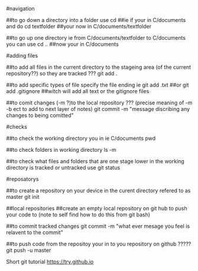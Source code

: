 #navigation

##to go down a directory into a folder use
        cd <folder name>
##ie if your in C/documents and do
        cd textfolder
##your now in C/documents/textfolder

##to go up one directory ie from C/documents/textfolder to C/documents you can use
        cd ..
##now your in C/documents


#adding files

##to add all files in the current directory to the stageing area (of the current repository??) so they are tracked      ???
        git add .

##to add specific types of file specify the file ending ie
        git add .txt
##or 
        git add .gitignore
##witch will add all text or the gitignore files 

##to comit changes (-m ?)to the local repository     ??? (precise meaning of -m -b ect to add to next layer of notes)
        git commit -m "message discribing any changes to being comitted"


#checks

##to check the working directory you in ie C/documents
        pwd

##to check folders in working directory 
        ls -m

##to check what files and folders that are one stage lower in the working directory is tracked or untracked use
        git status


#reposatorys

##to create a repository on your device in the curent directory refered to as master
        git init

##local repositories
##create an empty local repository on git hub to push your code to (note to self find how to do this from git bash)

##to commit tracked changes
        git commit -m "what ever mesage you feel is relavent to the commit"

##to push code from the repositoy your in to you repository on github                      ????? 
        git push -u <the github repository url>    master


Short git tutorial
https://try.github.io
